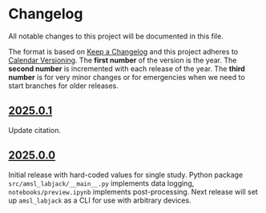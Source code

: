 <!--
Please don't add changelog entries here. This changelog is managed by towncrier and is compiled at release time. Edits to existing changelog entries associated with already released versions are okay.

See https://github.com/python-attrs/attrs/blob/main/.github/CONTRIBUTING.md#changelog for details.
-->

# Changelog

All notable changes to this project will be documented in this file.

The format is based on [Keep a Changelog](https://keepachangelog.com/en/1.1.0/) and this project adheres to [Calendar Versioning](https://calver.org/). The **first number** of the version is the year. The **second number** is incremented with each release of the year. The **third number** is for very minor changes or for emergencies when we need to start branches for older releases.

<!-- towncrier release notes start -->

## [2025.0.1](https://github.com/blakeNaccarato/amsl-labjack/tree/2025.0.1)

Update citation.

## [2025.0.0](https://github.com/blakeNaccarato/amsl-labjack/tree/2025.0.0)

Initial release with hard-coded values for single study. Python package `src/amsl_labjack/__main__.py` implements data logging, `notebooks/preview.ipynb` implements post-processing. Next release will set up `amsl_labjack` as a CLI for use with arbitrary devices.
